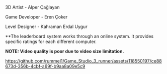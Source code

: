 3D Artist - Alper Çağlayan

Game Developer - Eren Çoker

Level Designer - Kahraman Erdal Uygur


**The leaderboard system works through an online system. It provides specific ratings for each different computer.

**NOTE: Video quality is poor due to video size limitation.**

https://github.com/rummel1/Game_Studio_3_runner/assets/118550197/ce88673d-356b-4cbf-a69f-b9aa8a09e5c9
